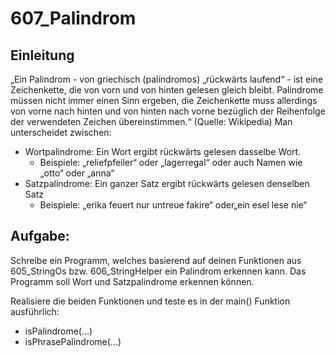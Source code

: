 # 607_Palindrom

## Einleitung
„Ein Palindrom - von griechisch (palíndromos) „rückwärts laufend“ - ist eine Zeichenkette, die von vorn und von hinten gelesen gleich bleibt. Palindrome müssen nicht immer einen Sinn ergeben, die Zeichenkette muss allerdings von vorne nach hinten und von hinten nach vorne bezüglich der Reihenfolge der verwendeten Zeichen übereinstimmen.“ (Quelle: Wikipedia)
Man unterscheidet zwischen:
- Wortpalindrome: Ein Wort ergibt rückwärts gelesen dasselbe Wort.
  - Beispiele: „reliefpfeiler“ oder „lagerregal“ oder auch Namen wie „otto“ oder „anna“
- Satzpalindrome: Ein ganzer Satz ergibt rückwärts gelesen denselben Satz
  - Beispiele: „erika feuert nur untreue fakire“ oder„ein esel lese nie“

## Aufgabe:
Schreibe ein Programm, welches basierend auf deinen Funktionen aus 605_StringOs bzw. 606_StringHelper ein Palindrom erkennen kann.
Das Programm soll Wort und Satzpalindrome erkennen können.

Realisiere die beiden Funktionen und teste es in der main() Funktion ausführlich:
- isPalindrome(...)
- isPhrasePalindrome(...) 
